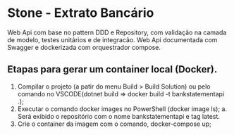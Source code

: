 # Stone - Extrato Bancário
Web Api com base no pattern DDD e Repository, com validação na camada de modelo, testes unitários e de integracão.
Web Api documentada com Swagger e dockerizada com orquestrador compose.

## Etapas para gerar um container local (Docker).
1.	Compilar o projeto (a patir do menu Build > Build Solution) ou pelo comando no VSCODE(dotnet build => docker build -t bankstatementapi .);
2.	Executar o comando docker images no PowerShell (docker image ls);
a.	Será exibido o repositório com o nome bankstatementapi e tag latest.
3.	Crie o container da imagem com o comando, docker-compose up;
